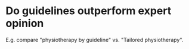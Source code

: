# Do guidelines outperform expert opinion
E.g. compare "physiotherapy by guideline" vs. "Tailored physiotherapy".

<!-- #p1 #service -->

<!-- {BearID:2D0D4680-4A97-4FA2-B62D-E57D20E88BAD-8095-000000BEF694F520} -->
